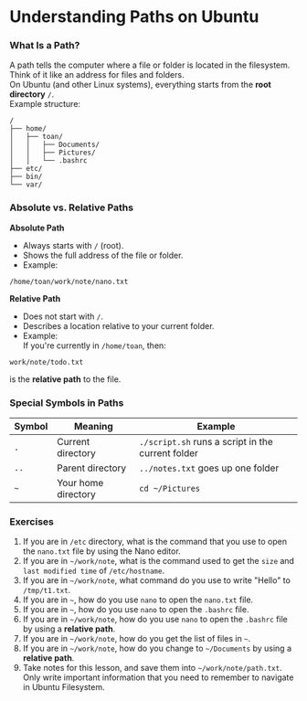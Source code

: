 # Understanding Paths on Ubuntu
### What Is a Path?
A path tells the computer where a file or folder is located in the filesystem.<br>
Think of it like an address for files and folders.<br>
On Ubuntu (and other Linux systems), everything starts from the **root directory** `/`.<br>
Example structure:
```
/
├── home/
│   ├── toan/
│   │   ├── Documents/
│   │   ├── Pictures/
│   │   └── .bashrc
├── etc/
├── bin/
└── var/

```
### Absolute vs. Relative Paths
**Absolute Path**<br>
- Always starts with `/` (root).
- Shows the full address of the file or folder.
- Example:

```
/home/toan/work/note/nano.txt

```
**Relative Path**<br>
- Does not start with `/`.
- Describes a location relative to your current folder.
- Example:<br>
If you're currently in `/home/toan`, then:
```
work/note/todo.txt
```
is the **relative path** to the file.<br>

### Special Symbols in Paths
| Symbol | Meaning | Example |
|--------|---------|---------|
|`.`|Current directory|`./script.sh` runs a script in the current folder|
|`..`|Parent directory|`../notes.txt` goes up one folder|
|`~`|Your home directory|`cd ~/Pictures`|
### Exercises
1. If you are in `/etc` directory, what is the command that you use to open the `nano.txt` file by using the Nano editor.<br>
2. If you are in `~/work/note`, what is the command used to get the `size` and `last modified time` of `/etc/hostname`.<br>
3. If you are in `~/work/note`, what command do you use to write "Hello" to `/tmp/t1.txt`.<br>
4. If you are in `~`, how do you use `nano` to open the `nano.txt` file.<br>
5. If you are in `~`, how do you use `nano` to open the `.bashrc` file.<br>
6. If you are in `~/work/note`, how do you use `nano` to open the `.bashrc` file by using a **relative path**.<br>
7. If you are in `~/work/note`, how do you get the list of files in `~`.<br>
8. If you are in `~/work/note`, how do you change to `~/Documents` by using a **relative path**.<br>
9. Take notes for this lesson, and save them into `~/work/note/path.txt`. Only write important information that you need to remember to navigate in Ubuntu Filesystem.<br>

